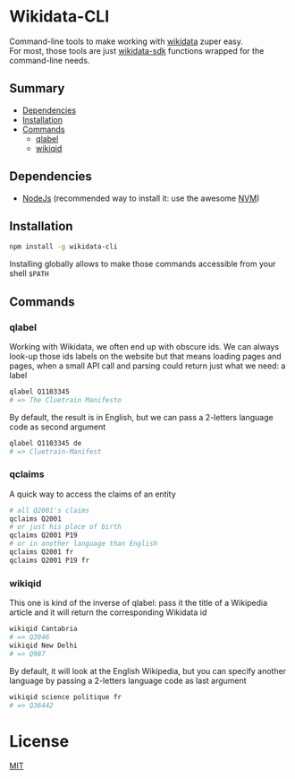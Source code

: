 # Wikidata-CLI
Command-line tools to make working with [wikidata](https://wikidata.org) zuper easy.<br>
For most, those tools are just [wikidata-sdk](https://www.npmjs.com/package/wikidata-sdk) functions wrapped for the command-line needs.

## Summary
- [Dependencies](#dependencies)
- [Installation](#installation)
- [Commands](#commands)
  - [qlabel](#qlabel)
  - [wikiqid](#wikiqid)

## Dependencies
* [NodeJs](https://nodejs.org)
(recommended way to install it: use the awesome [NVM](https://github.com/creationix/nvm))

## Installation
```sh
npm install -g wikidata-cli
```
Installing globally allows to make those commands accessible from your shell `$PATH`

## Commands

### qlabel
Working with Wikidata, we often end up with obscure ids. We can always look-up those ids labels on the website but that means loading pages and pages, when a small API call and parsing could return just what we need: a label
```sh
qlabel Q1103345
# => The Cluetrain Manifesto
```
By default, the result is in English, but we can pass a 2-letters language code as second argument
```sh
qlabel Q1103345 de
# => Cluetrain-Manifest
```

### qclaims
A quick way to access the claims of an entity
```sh
# all Q2001's claims
qclaims Q2001
# or just his place of birth
qclaims Q2001 P19
# or in another language than English
qclaims Q2001 fr
qclaims Q2001 P19 fr
```

### wikiqid
This one is kind of the inverse of qlabel: pass it the title of a Wikipedia article and it will return the corresponding Wikidata id
```sh
wikiqid Cantabria
# => Q3946
wikiqid New Delhi
# => Q987
```
By default, it will look at the English Wikipedia, but you can specify another language by passing a 2-letters language code as last argument
```sh
wikiqid science politique fr
# => Q36442
```

# License
[MIT](LICENSE.md)
